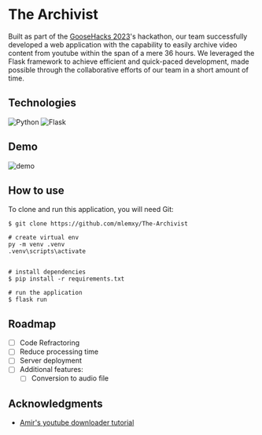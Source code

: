 # The Archivist
Built as part of the [GooseHacks 2023](https://goosehacks-2023.devpost.com/)'s hackathon, our team successfully developed a web application with the capability to easily archive video content from youtube within the span of a mere 36 hours. We leveraged the Flask framework to achieve efficient and quick-paced development, made possible through the collaborative efforts of our team in a short amount of time.

## Technologies
![Python](https://img.shields.io/badge/Python-3776AB?style=for-the-badge&logo=python&logoColor=white) ![Flask](https://img.shields.io/badge/Flask-000000?style=for-the-badge&logo=flask&logoColor=white) 

## Demo
![demo](https://github.com/mlemxy/The-Archivist/assets/58766039/622d81a5-cec8-4485-b482-0b9e72ecca11)

## How to use
To clone and run this application, you will need Git:
```
$ git clone https://github.com/mlemxy/The-Archivist

# create virtual env
py -m venv .venv
.venv\scripts\activate


# install dependencies
$ pip install -r requirements.txt

# run the application
$ flask run
```

## Roadmap
- [ ] Code Refractoring
- [ ] Reduce processing time
- [ ] Server deployment
- [ ] Additional features: 
    - [ ] Conversion to audio file

## Acknowledgments
- [Amir's youtube downloader tutorial](https://amiryousefi.medium.com/how-to-make-your-own-youtube-downloader-9cba78b05b51)

